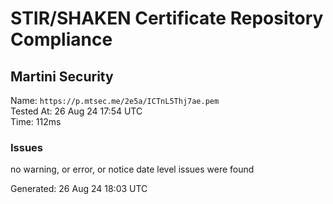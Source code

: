 # STIR/SHAKEN Certificate Repository Compliance

## Martini Security

Name: `https://p.mtsec.me/2e5a/ICTnL5Thj7ae.pem`\
Tested At: 26 Aug 24 17:54 UTC\
Time: 112ms

### Issues

no warning, or error, or notice date level issues were found

Generated: 26 Aug 24 18:03 UTC
